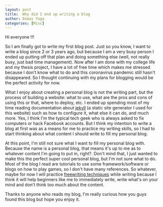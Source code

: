 ```yaml
---
layout: post
title:  Why did I end up writing a blog
author: Dimas Yoga
categories: [Misc]
---
```


Hi everyone !!!

So I am finally got to write my first blog post. Just so you know, I want to write a blog since 2 or 3 years ago, but because I am a very busy person I ended up putting off that plan and doing something else (well, not really busy, just bad time management). Now after I am done with my college life and my thesis project, I have a lot of free time which makes me stressed because I don't know what to do and this coronavirus pandemic still hasn't disappeared. So I thought continuing with my plans for blogging would be the perfect activity for now.

What I enjoy about creating a personal blog is not the writing part, but the process of building a website: what to use, what are the pros and cons of using this or that, where to deploy, etc. I ended up spending most of my time reading documentation about [jekyll](https://jekyllrb.com/) (a static site generator I used for this website) such as how to configure it, what else it can do, and much more. Yes, I think I'm the typical tech geek who is always asked to fix computers or hack Facebook accounts. But I think my intention to write a blog at first was as a means for me to practice my writing skills, so I had to start thinking about what content I should write to fill my personal blog.

At this point, I'm still not sure what I want to fill my personal blog with. Because the name is a personal blog, that means it's up to me as to whatever content I'm going to put in, right?. Don't mind that, I just wanted to make this the perfect super cool personal blog, but I'm not sure what to do. Most of the blog I read are tutorials to use some framework/software or blogs on how to play games, so I don't have many references. So whatever, maybe for now I will practice [freewriting techniques](https://en.wikipedia.org/wiki/Free_writing) while writing because I think it will help beginners like me to immediately write, write what's on your mind and don't think too much about the content.

Thanks to anyone who reads my blog, I'm really curious how you guys found this blog but hope you enjoy it.
